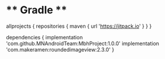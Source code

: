 
# ** Gradle ** 
allprojects {
	repositories {
	maven { url 'https://jitpack.io' }
	}
}
  
dependencies {
	 implementation 'com.github.MNAndroidTeam:MbhProject:1.0.0'
	 implementation 'com.makeramen:roundedimageview:2.3.0'
}
